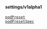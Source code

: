 

#### settings/v1alpha1


[`podPreset`](v1alpha1.podPreset.md)  
[`podPresetSpec`](v1alpha1.podPresetSpec.md)  


